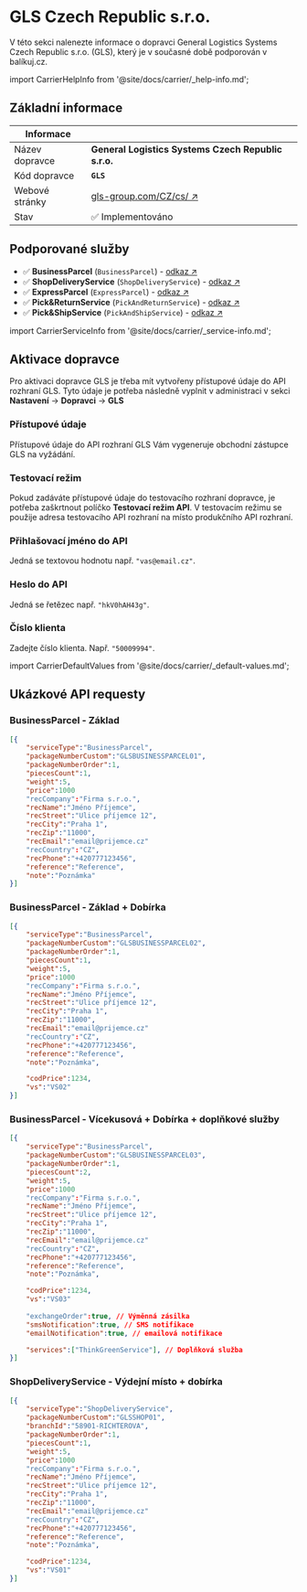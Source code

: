 ﻿---
sidebar_position: 1
---

# GLS Czech Republic s.r.o.
V této sekci nalenezte informace o dopravci General Logistics Systems Czech Republic s.r.o. (GLS), který je v současné době podporován v balíkuj.cz.

import CarrierHelpInfo from '@site/docs/carrier/_help-info.md';

<CarrierHelpInfo />


## Základní informace
| Informace |  |
| ----------- | ----------- |
| Název dopravce | **General Logistics Systems Czech Republic s.r.o.** |
| Kód dopravce | **`GLS`** |
| Webové stránky | [gls-group.com/CZ/cs/ ↗️](https://gls-group.com/CZ/cs/home/) |
| Stav | ✅️ Implementováno | 


## Podporované služby
- ✅️ **BusinessParcel** (`BusinessParcel`) - [odkaz ↗️](https://gls-group.com/CZ/cs/prepravni-reseni/domaci-preprava/)
- ✅️ **ShopDeliveryService** (`ShopDeliveryService`) - [odkaz ↗️](https://gls-group.com/CZ/cs/prepravni-reseni/)
- ✅️ **ExpressParcel** (`ExpressParcel`) - [odkaz ↗️](https://gls-group.com/CZ/cs/prepravni-reseni/domaci-preprava/)
- ✅️ **Pick&ReturnService** (`PickAndReturnService`) - [odkaz ↗️](https://gls-group.com/CZ/cs/prepravni-reseni/domaci-preprava/)
- ✅️ **Pick&ShipService** (`PickAndShipService`) - [odkaz ↗️](https://gls-group.com/CZ/cs/prepravni-reseni/domaci-preprava/)


import CarrierServiceInfo from '@site/docs/carrier/_service-info.md';

<CarrierServiceInfo />


## Aktivace dopravce
Pro aktivaci dopravce GLS je třeba mít vytvořeny přístupové údaje do API rozhraní GLS. Tyto údaje je potřeba následně vyplnit v administraci v sekci **Nastavení** -> **Dopravci** -> **GLS**

### Přístupové údaje
Přístupové údaje do API rozhraní GLS Vám vygeneruje obchodní zástupce GLS na vyžádání.

### Testovací režim
Pokud zadáváte přístupové údaje do testovacího rozhraní dopravce, je potřeba zaškrtnout políčko **Testovací režim API**. V testovacím režimu se použije adresa testovacího API rozhraní na místo produkčního API rozhraní.

### Přihlašovací jméno do API 
 Jedná se textovou hodnotu např. `"vas@email.cz"`.

### Heslo do API
Jedná se řetězec např. `"hkV0hAH43g"`.

### Číslo klienta
Zadejte číslo klienta. Např. `"50009994"`.

import CarrierDefaultValues from '@site/docs/carrier/_default-values.md';

<CarrierDefaultValues />

## Ukázkové API requesty

### BusinessParcel - Základ
```json
[{
	"serviceType":"BusinessParcel",
	"packageNumberCustom":"GLSBUSINESSPARCEL01",
	"packageNumberOrder":1,
	"piecesCount":1,
	"weight":5,	
	"price":1000
	"recCompany":"Firma s.r.o.",
	"recName":"Jméno Příjemce",
	"recStreet":"Ulice příjemce 12",
	"recCity":"Praha 1",
	"recZip":"11000",
	"recEmail":"email@prijemce.cz"
	"recCountry":"CZ",
	"recPhone":"+420777123456",
	"reference":"Reference",
	"note":"Poznámka"
}]
```


### BusinessParcel - Základ + Dobírka
```json
[{
	"serviceType":"BusinessParcel",
	"packageNumberCustom":"GLSBUSINESSPARCEL02",
	"packageNumberOrder":1,
	"piecesCount":1,
	"weight":5,	
	"price":1000
	"recCompany":"Firma s.r.o.",
	"recName":"Jméno Příjemce",
	"recStreet":"Ulice příjemce 12",
	"recCity":"Praha 1",
	"recZip":"11000",
	"recEmail":"email@prijemce.cz"
	"recCountry":"CZ",
	"recPhone":"+420777123456",
	"reference":"Reference",
	"note":"Poznámka",

	"codPrice":1234,
	"vs":"VS02"
}]
```


### BusinessParcel - Vícekusová + Dobírka + doplňkové služby
```json
[{
	"serviceType":"BusinessParcel",
	"packageNumberCustom":"GLSBUSINESSPARCEL03",
	"packageNumberOrder":1,
	"piecesCount":2,
	"weight":5,	
	"price":1000
	"recCompany":"Firma s.r.o.",
	"recName":"Jméno Příjemce",
	"recStreet":"Ulice příjemce 12",
	"recCity":"Praha 1",
	"recZip":"11000",
	"recEmail":"email@prijemce.cz"
	"recCountry":"CZ",
	"recPhone":"+420777123456",
	"reference":"Reference",
	"note":"Poznámka",

	"codPrice":1234,
	"vs":"VS03"
	
	"exchangeOrder":true, // Výměnná zásilka
	"smsNotification":true, // SMS notifikace
	"emailNotification":true, // emailová notifikace

	"services":["ThinkGreenService"], // Doplňková služba
}]
```


### ShopDeliveryService - Výdejní místo + dobírka
```json
[{
	"serviceType":"ShopDeliveryService",
	"packageNumberCustom":"GLSSHOP01",
	"branchId":"58901-RICHTEROVA",
	"packageNumberOrder":1,
	"piecesCount":1,
	"weight":5,	
	"price":1000
	"recCompany":"Firma s.r.o.",
	"recName":"Jméno Příjemce",
	"recStreet":"Ulice příjemce 12",
	"recCity":"Praha 1",
	"recZip":"11000",
	"recEmail":"email@prijemce.cz"
	"recCountry":"CZ",
	"recPhone":"+420777123456",
	"reference":"Reference",
	"note":"Poznámka",

	"codPrice":1234,
	"vs":"VS01"
}]
```